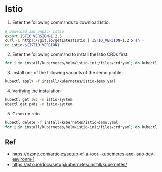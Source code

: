 # Istio

1. Enter the following commands to download Istio:

```bash
# Download and unpack Istio
export ISTIO_VERSION=1.2.5
curl -L https://git.io/getLatestIstio | ISTIO_VERSION=1.2.5 sh -
cd istio-${ISTIO_VERSION}
```

2. Enter the following command to install the Istio CRDs first:

```bash
for i in install/kubernetes/helm/istio-init/files/crd*yaml; do kubectl apply -f $i; done
```

3. Install one of the following variants of the demo profile:

```bash
kubectl apply -f install/kubernetes/istio-demo.yaml
```

4. Verifying the installation

```bash
kubectl get svc -n istio-system
ubectl get pods -n istio-system
```

5. Clean up Istio

```bash
kubectl delete -f install/kubernetes/istio-demo.yaml
for i in install/kubernetes/helm/istio-init/files/crd*yaml; do kubectl delete -f $i; done
```

## Ref

- https://dzone.com/articles/setup-of-a-local-kubernetes-and-istio-dev-environm-1
- https://istio.io/docs/setup/kubernetes/install/kubernetes/
